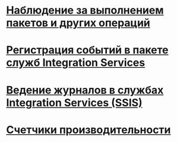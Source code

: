 # [Наблюдение за выполнением пакетов и других операций](monitor-running-packages-and-other-operations.md)  
# [Регистрация событий в пакете служб Integration Services](events-logged-by-an-integration-services-package.md)  
# [Ведение журналов в службах Integration Services (SSIS)](integration-services-ssis-logging.md)  
# [Счетчики производительности](performance-counters.md)  
